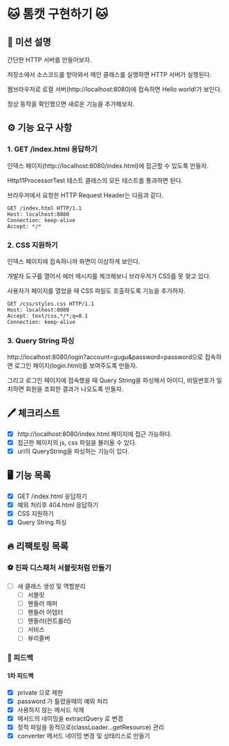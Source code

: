 # 🐱 톰캣 구현하기 🐱

## 🚀 미션 설명

간단한 HTTP 서버를 만들어보자.

저장소에서 소스코드를 받아와서 메인 클래스를 실행하면 HTTP 서버가 실행된다.

웹브라우저로 로컬 서버(http://localhost:8080)에 접속하면 Hello world!가 보인다.

정상 동작을 확인했으면 새로운 기능을 추가해보자.

## ⚙️ 기능 요구 사항

### 1. GET /index.html 응답하기

인덱스 페이지(http://localhost:8080/index.html)에 접근할 수 있도록 만들자.

Http11ProcessorTest 테스트 클래스의 모든 테스트를 통과하면 된다.

브라우저에서 요청한 HTTP Request Header는 다음과 같다.

```text
GET /index.html HTTP/1.1
Host: localhost:8080
Connection: keep-alive
Accept: */*
```

### 2. CSS 지원하기

인덱스 페이지에 접속하니까 화면이 이상하게 보인다.

개발자 도구를 열어서 에러 메시지를 체크해보니 브라우저가 CSS를 못 찾고 있다.

사용자가 페이지를 열었을 때 CSS 파일도 호출하도록 기능을 추가하자.

```text
GET /css/styles.css HTTP/1.1
Host: localhost:8080
Accept: text/css,*/*;q=0.1
Connection: keep-alive
```

### 3. Query String 파싱

http://localhost:8080/login?account=gugu&password=password으로 접속하면 로그인 페이지(login.html)를 보여주도록 만들자.

그리고 로그인 페이지에 접속했을 때 Query String을 파싱해서 아이디, 비밀번호가 일치하면 회원을 조회한 결과가 나오도록 만들자.

## 🖊 체크리스트

- [x] http://localhost:8080/index.html 페이지에 접근 가능하다.
- [x] 접근한 페이지의 js, css 파일을 불러올 수 있다.
- [x] uri의 QueryString을 파싱하는 기능이 있다.

## 🖥 기능 목록

- [x] GET /index.html 응답하기
- [x] 예외 처리후 404.html 응답하기
- [x] CSS 지원하기
- [x] Query String 파싱

## 🔥 리팩토링 목록

### ⚽️ 진짜 디스패처 서블릿처럼 만들기

- [ ] 새 클래스 생성 및 역할분리
    - [ ] 서블릿
    - [ ] 핸들러 매퍼
    - [ ] 핸들러 어댑터
    - [ ] 핸들러(컨트롤러)
    - [ ] 서비스
    - [ ] 뷰리졸버

### 📝 피드백

#### 1차 피드백

- [x] private 으로 제한
- [x] password 가 틀렸을때의 예외 처리
- [x] 사용하지 않는 메서드 삭제
- [x] 메서드의 네이밍을 extractQuery 로 변경
- [x] 정적 파일을 동적으로(classLoader...getResource) 관리
- [x] converter 메서드 네이밍 변경 및 상태리스로 만들기
